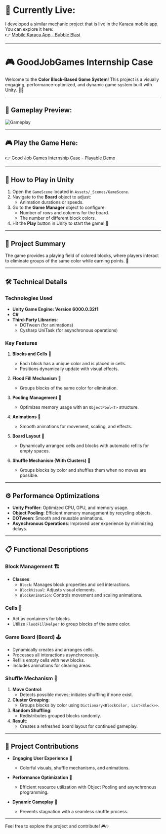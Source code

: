# 📌 **Currently Live:** #  
I developed a similar mechanic project that is live in the Karaca mobile app. You can explore it here:  
👉 [Mobile Karaca App - Bubble Blast](https://omerozerf.notion.site/Mobile-Karaca-App-Bubble-Blast-162443d669db81fcbf7cd233dd9de7b7)

---

# 🎮 GoodJobGames Internship Case

Welcome to the **Color Block-Based Game System**! This project is a visually engaging, performance-optimized, and dynamic game system built with Unity. 🧱✨

---

## 🎥 **Gameplay Preview:** ## 
![Gameplay](./gameplay.gif)

---

## 🎮 **Play the Game Here:** ## 
👉 [Good Job Games Internship Case - Playable Demo](https://omerozerf.itch.io/good-job-games-internship-case)

---

## 🌟 **How to Play in Unity**

1. Open the `GameScene` located in `Assets/_Scenes/GameScene`.  
2. Navigate to the **Board** object to adjust:  
   - Animation durations or speeds.  
3. Go to the **Game Manager** object to configure:  
   - Number of rows and columns for the board.  
   - The number of different block colors.  
4. Hit the **Play** button in Unity to start the game! 🚀

---

## 🌈 **Project Summary**

The game provides a playing field of colored blocks, where players interact to eliminate groups of the same color while earning points. 🎯

---

## 🛠️ **Technical Details**

### **Technologies Used**
- **Unity Game Engine: Version 6000.0.32f1**
- **C#**
- **Third-Party Libraries**:
  - DOTween (for animations)
  - Cysharp UniTask (for asynchronous operations)

### **Key Features**
1. **Blocks and Cells** 🧱  
   - Each block has a unique color and is placed in cells.  
   - Positions dynamically update with visual effects.
   
2. **Flood Fill Mechanism** 🌊  
   - Groups blocks of the same color for elimination.  

3. **Pooling Management** 🔄  
   - Optimizes memory usage with an `ObjectPool<T>` structure.  

4. **Animations** 🎥  
   - Smooth animations for movement, scaling, and effects.  

5. **Board Layout** 🎲  
   - Dynamically arranged cells and blocks with automatic refills for empty spaces.  

6. **Shuffle Mechanism (With Clusters)** 🔀  
   - Groups blocks by color and shuffles them when no moves are possible.

---

## ⚙️ **Performance Optimizations**

- **Unity Profiler**: Optimized CPU, GPU, and memory usage.  
- **Object Pooling**: Efficient memory management by recycling objects.  
- **DOTween**: Smooth and reusable animations.  
- **Asynchronous Operations**: Improved user experience by minimizing delays.

---

## 📋 **Functional Descriptions**

### **Block Management** 🏗️
- **Classes**:  
  - `Block`: Manages block properties and cell interactions.  
  - `BlockVisual`: Adjusts visual elements.  
  - `BlockAnimation`: Controls movement and scaling animations.  

### **Cells** 🧩
- Act as containers for blocks.  
- Utilize `FloodFillHelper` to group blocks of the same color.

### **Game Board (Board)** 🕹️
- Dynamically creates and arranges cells.  
- Processes all interactions asynchronously.  
- Refills empty cells with new blocks.  
- Includes animations for clearing areas.

### **Shuffle Mechanism** 🔄
1. **Move Control**:
   - Detects possible moves; initiates shuffling if none exist.  
2. **Cluster Grouping**:
   - Groups blocks by color using `Dictionary<BlockColor, List<Block>>`.  
3. **Random Shuffling**:
   - Redistributes grouped blocks randomly.  
4. **Result**:
   - Creates a refreshed board layout for continued gameplay.  

---

## 🎉 **Project Contributions**

- **Engaging User Experience** 🌟  
  - Colorful visuals, shuffle mechanisms, and animations.  

- **Performance Optimization** 🚀  
  - Efficient resource utilization with Object Pooling and asynchronous programming.

- **Dynamic Gameplay** 💫  
  - Prevents stagnation with a seamless shuffle process.

---

Feel free to explore the project and contribute! 🎮✨
